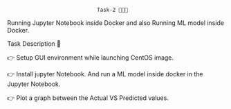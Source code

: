                                  Task-2 👨🏻‍💻

Running Jupyter Notebook inside Docker and also Running ML model inside Docker.

Task Description 📄

👉 Setup GUI environment while launching CentOS image. 


👉 Install jupyter Notebook. And run a ML model inside docker in the Jupyter Notebook. 


👉 Plot a graph between the Actual VS Predicted values.

